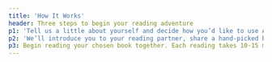```yaml
---
title: 'How It Works'
header: Three steps to begin your reading adventure
p1: 'Tell us a little about yourself and decide how you’d like to use Audrey e.g. as a reader or listener, or both.'
p2: 'We’ll introduce you to your reading partner, share a hand-picked book, and help facilitate your first reading session.'
p3: Begin reading your chosen book together. Each reading takes 10-15 minutes. Enjoy interesting conversations with each other.
---
```

